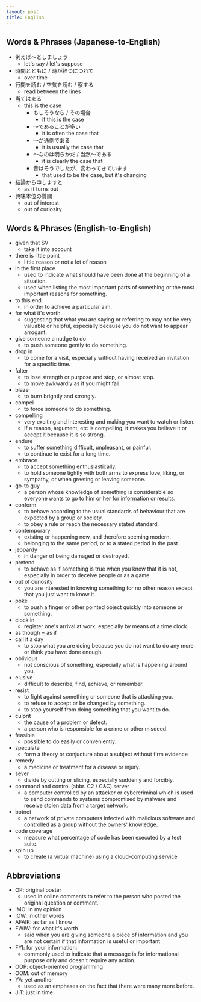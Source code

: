 ```yaml
---
layout: post
title: English
---
```



## Words & Phrases (Japanese-to-English)
- 例えば〜としましょう
	- let's say / let's suppose
- 時間とともに / 時が経つにつれて
	- over time
- 行間を読む / 空気を読む / 察する
	- read between the lines
- 当てはまる
	- this is the case
		- もしそうなら / その場合
			- if this is the case
		- 〜であることが多い
			- it is often the case that
		- 〜が通例である
			- it is usually the case that
		- 〜なのは明らかだ / 当然〜である
			- it is clearly the case that
		- 昔はそうでしたが、変わってきています
			- that used to be the case, but it's changing
- 結論から申しますと
	- as it turns out
- 興味本位の質問
	- out of interest
	- out of curiosity


## Words & Phrases (English-to-English)
- given that SV
	- take it into account
- there is little point
	- little reason or not a lot of reason
- in the first place
	- used to indicate what should have been done at the beginning of a situation.
	- used when listing the most important parts of something or the most important reasons for something.
- to this end
	- in order to achieve a particular aim.
- for what it's worth
	- suggesting that what you are saying or referring to may not be very valuable or helpful, especially because you do not want to appear arrogant.
- give someone a nudge to do
	- to push someone gently to do something.
- drop in
	- to come for a visit, especially without having received an invitation for a specific time.
- falter
	- to lose strength or purpose and stop, or almost stop.
	- to move awkwardly as if you might fail.
- blaze
	- to burn brightly and strongly.
- compel
	- to force someone to do something.
- compelling
	- very exciting and interesting and making you want to watch or listen.
	- If a reason, argument, etc is compelling, it makes you believe it or accept it because it is so strong.
- endure
	- to suffer something difficult, unpleasant, or painful.
	- to continue to exist for a long time.
- embrace
	- to accept something enthusiastically.
	- to hold someone tightly with both arms to express love, liking, or sympathy, or when greeting or leaving someone.
- go-to guy
	- a person whose knowledge of something is considerable so everyone wants to go to him or her for information or results.
- conform
	- to behave according to the usual standards of behaviour that are expected by a group or society.
	- to obey a rule or reach the necessary stated standard.
- contemporary
	- existing or happening now, and therefore seeming modern.
	- belonging to the same period, or to a stated period in the past.
- jeopardy
	- in danger of being damaged or destroyed.
- pretend
	- to behave as if something is true when you know that it is not, especially in order to deceive people or as a game.
- out of curiosity
	- you are interested in knowing something for no other reason except that you just want to know it.
- poke
	- to push a finger or other pointed object quickly into someone or something.
- clock in
	- register one's arrival at work, especially by means of a time clock.
- as though = as if
- call it a day
	- to stop what you are doing because you do not want to do any more or think you have done enough.
- oblivious
	- not conscious of something, especially what is happening around you.
- elusive
	- difficult to describe, find, achieve, or remember.
- resist
	- to fight against something or someone that is attacking you.
	- to refuse to accept or be changed by something.
	- to stop yourself from doing something that you want to do.
- culprit
	- the cause of a problem or defect.
	- a person who is responsible for a crime or other misdeed.
- feasible
	- possible to do easily or conveniently.
- speculate
	- form a theory or conjucture about a subject without firm evidence
- remedy
	- a medicine or treatment for a disease or injury.
- sever
	- divide by cutting or slicing, especially suddenly and forcibly.
- command and control (abbr. C2 / C&C) server
	- a computer controlled by an attacker or cybercriminal which is used to send commands to systems compromised by malware and receive stolen data from a target network.
- botnet
	- a network of private computers infected with malicious software and controlled as a group without the owners' knowledge.
- code coverage
	- measure what percentage of code has been executed by a test suite.
- spin up
	- to create (a virtual machine) using a cloud-computing service



## Abbreviations
- OP: original poster
	- used in online comments to refer to the person who posted the original question or comment.
- IMO: in my opinion
- IOW: in other words
- AFAIK: as far as I know
- FWIW: for what it's worth
	- said when you are giving someone a piece of information and you are not certain if that information is useful or important
- FYI: for your information:
	- commonly used to indicate that a message is for informational purpose only and doesn't require any action.
- OOP: object-oriented programming
- OOM: out of memory
- YA: yet another
	- used as an emphases on the fact that there were many more before.
- JIT: just in time
